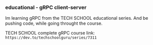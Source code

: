 ### educational - gRPC client-server

Im learning gRPC from the TECH SCHOOL educational series. And be pushing code, while going throught the course.

TECH SCHOOL complete gRPC course link:
`https://dev.to/techschoolguru/series/7311`